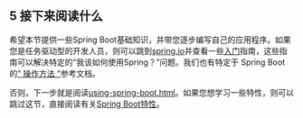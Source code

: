 <h2>5 接下来阅读什么</h2>

希望本节提供一些Spring Boot基础知识，并带您逐步编写自己的应用程序。如果您是任务驱动型的开发人员，则可以跳到[spring.io](https://spring.io/)并查看一些[入门](https://spring.io/guides/)指南，这些指南可以解决特定的“我该如何使用Spring？”问题。我们也有特定于 Spring Boot的[“ 操作方法 ”](https://docs.spring.io/spring-boot/docs/current/reference/html/howto.html#howto)参考文档。

否则，下一步就是阅读[using-spring-boot.html](https://docs.spring.io/spring-boot/docs/current/reference/html/using-spring-boot.html#using-boot)。如果您想学习一些特性，则可以跳过这节，直接阅读有关[Spring Boot特性](https://docs.spring.io/spring-boot/docs/current/reference/html/spring-boot-features.html#boot-features)。